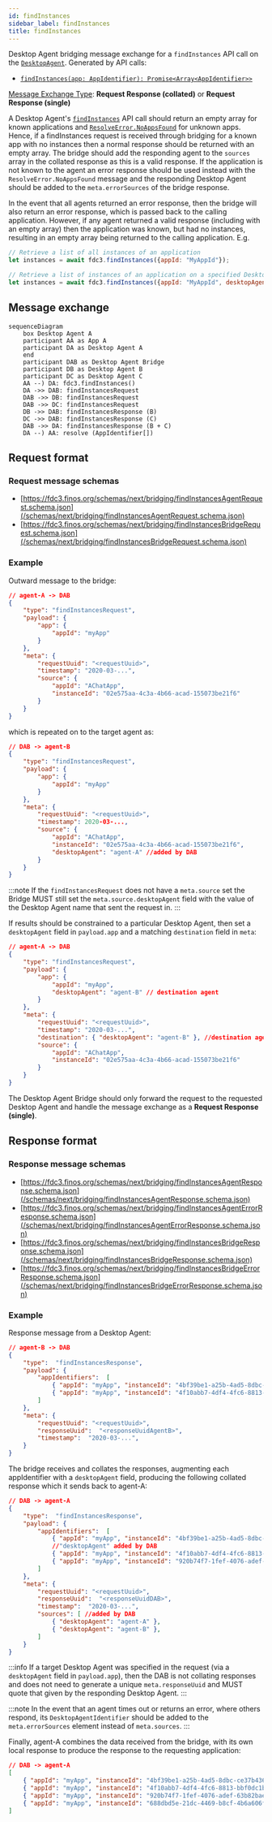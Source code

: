```yaml
---
id: findInstances
sidebar_label: findInstances
title: findInstances
---
```


Desktop Agent bridging message exchange for a `findInstances` API call on the [`DesktopAgent`](../../api/ref/DesktopAgent). Generated by API calls:

- [`findInstances(app: AppIdentifier): Promise<Array<AppIdentifier>>`](../../api/ref/DesktopAgent#findinstances)

[Message Exchange Type](../spec#individual-message-exchanges): **Request Response (collated)** or **Request Response (single)**

A Desktop Agent's [`findInstances`](../../api/ref/DesktopAgent#findinstances) API call should return an empty array for known applications and [`ResolveError.NoAppsFound`](../../api/ref/Errors#resolveerror) for unknown apps. Hence, if a findInstances request is received through bridging for a known app with no instances then a normal response should be returned with an empty array. The bridge should add the responding agent to the `sources` array in the collated response as this is a valid response. If the application is not known to the agent an error response should be used instead with the `ResolveError.NoAppsFound` message and the responding Desktop Agent should be added to the `meta.errorSources` of the bridge response.

In the event that all agents returned an error response, then the bridge will also return an error response, which is passed back to the calling application. However, if any agent returned a valid response (including with an empty array) then the application was known, but had no instances, resulting in an empty array being returned to the calling application.
E.g.

```javascript
// Retrieve a list of all instances of an application
let instances = await fdc3.findInstances({appId: "MyAppId"});

// Retrieve a list of instances of an application on a specified Desktop Agent
let instances = await fdc3.findInstances({appId: "MyAppId", desktopAgent: "agent-A"});
```

## Message exchange

```mermaid
sequenceDiagram
    box Desktop Agent A
    participant AA as App A
    participant DA as Desktop Agent A
    end
    participant DAB as Desktop Agent Bridge
    participant DB as Desktop Agent B
    participant DC as Desktop Agent C
    AA --) DA: fdc3.findInstances()
    DA ->> DAB: findInstancesRequest
    DAB ->> DB: findInstancesRequest
    DAB ->> DC: findInstancesRequest
    DB ->> DAB: findInstancesResponse (B)
    DC ->> DAB: findInstancesResponse (C)
    DAB ->> DA: findInstancesResponse (B + C)
    DA --) AA: resolve (AppIdentifier[])
```

## Request format

### Request message schemas

- [https://fdc3.finos.org/schemas/next/bridging/findInstancesAgentRequest.schema.json](/schemas/next/bridging/findInstancesAgentRequest.schema.json)
- [https://fdc3.finos.org/schemas/next/bridging/findInstancesBridgeRequest.schema.json](/schemas/next/bridging/findInstancesBridgeRequest.schema.json)

### Example

Outward message to the bridge:

```json
// agent-A -> DAB
{
    "type": "findInstancesRequest",
    "payload": {
        "app": {
            "appId": "myApp"
        }
    },
    "meta": {
        "requestUuid": "<requestUuid>",
        "timestamp": "2020-03-...",
        "source": {
            "appId": "AChatApp",
            "instanceId": "02e575aa-4c3a-4b66-acad-155073be21f6"
        }
    }
}
```

which is repeated on to the target agent as:

```json
// DAB -> agent-B
{
    "type": "findInstancesRequest",
    "payload": {
        "app": {
            "appId": "myApp"
        }
    },
    "meta": {
        "requestUuid": "<requestUuid>",
        "timestamp": 2020-03-...,
        "source": {
            "appId": "AChatApp",
            "instanceId": "02e575aa-4c3a-4b66-acad-155073be21f6",
            "desktopAgent": "agent-A" //added by DAB
        }
    }
}
```

:::note
If the `findInstancesRequest` does not have a `meta.source` set the Bridge MUST still set the `meta.source.desktopAgent` field with the value of the Desktop Agent name that sent the request in.
:::

If results should be constrained to a particular Desktop Agent, then set a `desktopAgent` field in `payload.app` and a matching `destination` field in `meta`:

```json
// agent-A -> DAB
{
    "type": "findInstancesRequest",
    "payload": {
        "app": {
            "appId": "myApp",
            "desktopAgent": "agent-B" // destination agent
        }
    },
    "meta": {
        "requestUuid": "<requestUuid>",
        "timestamp": "2020-03-...",
        "destination": { "desktopAgent": "agent-B" }, //destination agent
        "source": {
            "appId": "AChatApp",
            "instanceId": "02e575aa-4c3a-4b66-acad-155073be21f6"
        }
    }
}
```

The Desktop Agent Bridge should only forward the request to the requested Desktop Agent and handle the message exchange as a **Request Response (single)**.

## Response format

### Response message schemas

- [https://fdc3.finos.org/schemas/next/bridging/findInstancesAgentResponse.schema.json](/schemas/next/bridging/findInstancesAgentResponse.schema.json)
- [https://fdc3.finos.org/schemas/next/bridging/findInstancesAgentErrorResponse.schema.json](/schemas/next/bridging/findInstancesAgentErrorResponse.schema.json)
- [https://fdc3.finos.org/schemas/next/bridging/findInstancesBridgeResponse.schema.json](/schemas/next/bridging/findInstancesBridgeResponse.schema.json)
- [https://fdc3.finos.org/schemas/next/bridging/findInstancesBridgeErrorResponse.schema.json](/schemas/next/bridging/findInstancesBridgeErrorResponse.schema.json)

### Example

Response message from a Desktop Agent:

```json
// agent-B -> DAB
{
    "type":  "findInstancesResponse",
    "payload": {
        "appIdentifiers":  [
            { "appId": "myApp", "instanceId": "4bf39be1-a25b-4ad5-8dbc-ce37b436a344" },
            { "appId": "myApp", "instanceId": "4f10abb7-4df4-4fc6-8813-bbf0dc1b393d" },
        ]
    },
    "meta": {
        "requestUuid": "<requestUuid>",
        "responseUuid":  "<responseUuidAgentB>",
        "timestamp":  "2020-03-...",
    }
}
```

The bridge receives and collates the responses, augmenting each appIdentifier with a `desktopAgent` field, producing the following collated response which it sends back to agent-A:

```json
// DAB -> agent-A
{
    "type":  "findInstancesResponse",
    "payload": {
        "appIdentifiers":  [
            { "appId": "myApp", "instanceId": "4bf39be1-a25b-4ad5-8dbc-ce37b436a344", "desktopAgent": "agent-B" },
            //"desktopAgent" added by DAB
            { "appId": "myApp", "instanceId": "4f10abb7-4df4-4fc6-8813-bbf0dc1b393d", "desktopAgent": "agent-B" },
            { "appId": "myApp", "instanceId": "920b74f7-1fef-4076-adef-63b82bae0dd9", "desktopAgent": "agent-C" },
        ]
    },
    "meta": {
        "requestUuid": "<requestUuid>",
        "responseUuid":  "<responseUuidDAB>", 
        "timestamp":  "2020-03-...",
        "sources": [ //added by DAB
            { "desktopAgent": "agent-A" },
            { "desktopAgent": "agent-B" },
        ]
    }
}
```

:::info
If a target Desktop Agent was specified in the request (via a `desktopAgent` field in `payload.app`), then the DAB is not collating responses and does not need to generate a unique `meta.responseUuid` and MUST quote that given by the responding Desktop Agent.
:::

:::note
In the event that an agent times out or returns an error, where others respond, its `DesktopAgentIdentifier` should be added to the `meta.errorSources` element instead of `meta.sources`.
:::

Finally, agent-A combines the data received from the bridge, with its own local response to produce the response to the requesting application:

```json
// DAB -> agent-A
[
    { "appId": "myApp", "instanceId": "4bf39be1-a25b-4ad5-8dbc-ce37b436a344", "desktopAgent": "agent-B" },
    { "appId": "myApp", "instanceId": "4f10abb7-4df4-4fc6-8813-bbf0dc1b393d", "desktopAgent": "agent-B" },
    { "appId": "myApp", "instanceId": "920b74f7-1fef-4076-adef-63b82bae0dd9", "desktopAgent": "agent-C" },
    { "appId": "myApp", "instanceId": "688dbd5e-21dc-4469-b8cf-4b6a606f9a27" } //local response
]
```
